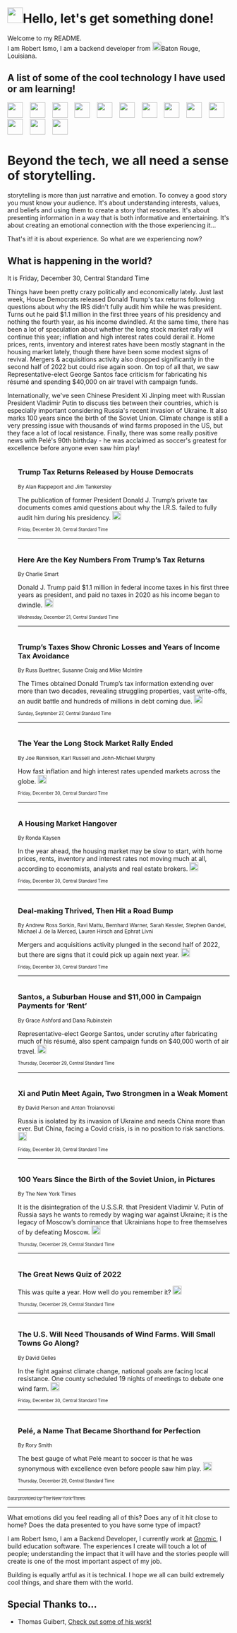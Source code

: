 <h1><img src="https://emojis.slackmojis.com/emojis/images/1643514375/3493/hot-coffee.gif?1643514375" width="35"/>Hello, let's get something done!</h1>

<p>Welcome to my README.<br/>
I am Robert Ismo, I am a backend developer from <img src="https://emojis.slackmojis.com/emojis/images/1638395689/50435/moulin_rouge.png?1638395689" width="20"/>Baton Rouge, Louisiana.</p>
<h2>A list of some of the cool technology I have used or am learning!</h2>
<p>
<img src="https://emojis.slackmojis.com/emojis/images/1643516091/21142/meow_bongotap.gif?1643516091" width="35" alt="">
<img src="https://img.shields.io/badge/Favorite%20Frontend%20Framework-SvelteKit-f83903" alt="">
<img src="https://img.shields.io/badge/Second%20Favorite-Vue-40b581" alt="">
<img src="https://img.shields.io/badge/Most%20Used%20Runtime-Nodejs-78b061" alt="">
<img src="https://emojis.slackmojis.com/emojis/images/1643517416/34482/fire.gif?1643517416" width="35" alt="">
<img src="https://img.shields.io/badge/Javascript%20But%20Better-Typescript-0078ca" alt="">
<img src="https://img.shields.io/badge/Favorite%20Language-Elixir-3e244d" alt="">
<img src="https://img.shields.io/badge/Containerize%20Everything-Docker-6ac9ef" alt="">
<img src="https://emojis.slackmojis.com/emojis/images/1643514596/5999/meow_party.gif?1643514596" width="35" alt="">
<img src="https://img.shields.io/badge/API%20Love%20Language-Graphql-de32a5" alt="">
<img src="https://img.shields.io/badge/Our%20Favorite%20Version%20Controller-Git-e94f33" alt="">
<img src="https://img.shields.io/badge/Favorite%20Database-Redis-d42d1d" alt="">
<img src="https://emojis.slackmojis.com/emojis/images/1643514559/5584/deployparrot.gif?1643514559" width="35" alt="">
<img src="https://img.shields.io/badge/Container%20Interstate-RabbitMQ-f66200" alt="">
<img src="https://img.shields.io/badge/Gotta%20Learn-Kubernetes-316adf" alt="">
<img src="https://img.shields.io/badge/Really%20Mature%20Now-WASM-654fef" alt="">
<img src="https://emojis.slackmojis.com/emojis/images/1666642497/61942/dance_vibe.gif?1666642497" width="35" alt="">
<img src="https://img.shields.io/badge/For%20My%20M1-ARM64-657d96" alt="">
<img src="https://img.shields.io/badge/Loving%20This%20So%20Much-TailwindCSS-17bcb5" alt="">
<img src="https://img.shields.io/badge/Cool%20Build%20Tool-Vite-f9cb24" alt="">
<img src="https://emojis.slackmojis.com/emojis/images/1669231376/62819/working-on-it.gif?1669231376" width="35" alt="">
<img src="https://img.shields.io/badge/Fun%20and%20Easy%20Database-MongoDB-5f8c49" alt="">
<img src="https://img.shields.io/badge/JS%20Life%20Support-NPM-c73737" alt="">
<img src="https://img.shields.io/badge/I%20Liked%20It-DynamoDB-0073b9" alt="">
<img src="https://emojis.slackmojis.com/emojis/images/1643514045/46/question.gif?1643514045" width="35" alt="">
<img src="https://img.shields.io/badge/cool-React-60d6f9" alt="">
<img src="https://img.shields.io/badge/Future%20Big%20Project-Lambda-f37e00" alt="">
<img src="https://img.shields.io/badge/NPM%20But%20Better-PNPM-f1aa07" alt="">
<img src="https://emojis.slackmojis.com/emojis/images/1643514943/9662/fbwow.gif?1643514943" width="35" alt="">
<img src="https://img.shields.io/badge/First%20Language-C-662079" alt="">
<img src="https://img.shields.io/badge/Where%20I%20Deploy%20Frontend-Vercel-000000" alt="">
<img src="https://img.shields.io/badge/Who%20Does%20not%20Want%20an%20App-Swift-f9492a" alt="">
<img src="https://emojis.slackmojis.com/emojis/images/1643514058/151/javascript.png?1643514058" width="35" alt="">
<img src="https://img.shields.io/badge/cool-Python-fbd542" alt="">
<img src="https://img.shields.io/badge/Favorite%20Something-Stripe-656cdc" alt="">
<img src="https://img.shields.io/badge/Of%20Course-HTML5-ed6327" alt="">
<img src="https://emojis.slackmojis.com/emojis/images/1660415405/60731/bomb.gif?1660415405" width="35" alt="">
<img src="https://img.shields.io/badge/hate-CSS-2964ec" alt="">
<img src="https://img.shields.io/badge/Learning-CircleCI-141215" alt="">
<img src="https://img.shields.io/badge/Learning-Rust-fbbb3b" alt="">
<img src="https://emojis.slackmojis.com/emojis/images/1660415397/60712/writing-hand.gif?1660415397" width="35" alt="">
<img src="https://img.shields.io/badge/Dev%20Browser%20of%20Choice-Firefox-cc4e26" alt="">
<img src="https://img.shields.io/badge/Recoverying%20From%20Windows-UNIX-1781e3" alt="">
<img src="https://img.shields.io/badge/LOVE-LogSeq-90c1c2" alt="">
<img src="https://emojis.slackmojis.com/emojis/images/1643514066/223/kirby.gif?1643514066" width="35" alt="">
<img src="https://img.shields.io/badge/Daily%20Driver-MacOS-e6e6e8" alt="">
<img src="https://img.shields.io/badge/Git%20Server-Github-000000" alt="">
<img src="https://img.shields.io/badge/enjoyable-EC2-f17428" alt="">
<img src="https://emojis.slackmojis.com/emojis/images/1643514239/2069/excited.gif?1643514239" width="35" alt="">
</p>
<h1>Beyond the tech, we all need a sense of storytelling.</h1>
<p>storytelling is more than just narrative and emotion. To convey a good story you must know your audience. It's about understanding interests, values, and beliefs and using them to create a story that resonates. It's about presenting information in a way that is both informative and entertaining. It's about creating an emotional connection with the those experiencing it...</p>
<p>That's it! it is about experience. So what are we experiencing now?</p>
<h2>What is happening in the world?</h2>
<p>It is Friday, December 30, Central Standard Time</p>
<p>
Things have been pretty crazy politically and economically lately. Just last week, House Democrats released Donald Trump&#39;s tax returns following questions about why the IRS didn&#39;t fully audit him while he was president. Turns out he paid $1.1 million in the first three years of his presidency and nothing the fourth year, as his income dwindled. At the same time, there has been a lot of speculation about whether the long stock market rally will continue this year; inflation and high interest rates could derail it. Home prices, rents, inventory and interest rates have been mostly stagnant in the housing market lately, though there have been some modest signs of revival. Mergers &amp; acquisitions activity also dropped significantly in the second half of 2022 but could rise again soon. On top of all that, we saw Representative-elect George Santos face criticism for fabricating his résumé and spending $40,000 on air travel with campaign funds. 

Internationally, we&#39;ve seen Chinese President Xi Jinping meet with Russian President Vladimir Putin to discuss ties between their countries, which is especially important considering Russia&#39;s recent invasion of Ukraine. It also marks 100 years since the birth of the Soviet Union. Climate change is still a very pressing issue with thousands of wind farms proposed in the US, but they face a lot of local resistance. Finally, there was some really positive news with Pelé&#39;s 90th birthday - he was acclaimed as soccer&#39;s greatest for excellence before anyone even saw him play!</p>
<ol>
<img src="https://img.shields.io/badge/-us-blue" alt="">
<h3>Trump Tax Returns Released by House Democrats</h3>
<sub>By Alan Rappeport and Jim Tankersley</sub>
<p>The publication of former President Donald J. Trump’s private tax documents comes amid questions about why the I.R.S. failed to fully audit him during his presidency.  <a href="https://nyti.ms/3GqAHCL"><img src="https://developer.nytimes.com/files/poweredby_nytimes_30b.png?v=1583354208352" height="20"></a></p>
<sub><sub>Friday, December 30, Central Standard Time</sub></sub>
<hr/>
<img src="https://img.shields.io/badge/-us-blue" alt="">
<h3>Here Are the Key Numbers From Trump’s Tax Returns</h3>
<sub>By Charlie Smart</sub>
<p>Donald J. Trump paid $1.1 million in federal income taxes in his first three years as president, and paid no taxes in 2020 as his income began to dwindle.  <a href="https://nyti.ms/3FOekW7"><img src="https://developer.nytimes.com/files/poweredby_nytimes_30b.png?v=1583354208352" height="20"></a></p>
<sub><sub>Wednesday, December 21, Central Standard Time</sub></sub>
<hr/>
<img src="https://img.shields.io/badge/-us-blue" alt="">
<h3>Trump’s Taxes Show Chronic Losses and Years of Income Tax Avoidance</h3>
<sub>By Russ Buettner, Susanne Craig and Mike McIntire</sub>
<p>The Times obtained Donald Trump’s tax information extending over more than two decades, revealing struggling properties, vast write-offs, an audit battle and hundreds of millions in debt coming due.  <a href="https://nyti.ms/3jmgeBf"><img src="https://developer.nytimes.com/files/poweredby_nytimes_30b.png?v=1583354208352" height="20"></a></p>
<sub><sub>Sunday, September 27, Central Standard Time</sub></sub>
<hr/>
<img src="https://img.shields.io/badge/-business-blue" alt="">
<h3>The Year the Long Stock Market Rally Ended</h3>
<sub>By Joe Rennison, Karl Russell and John-Michael Murphy</sub>
<p>How fast inflation and high interest rates upended markets across the globe.  <a href="https://nyti.ms/3CzyqTB"><img src="https://developer.nytimes.com/files/poweredby_nytimes_30b.png?v=1583354208352" height="20"></a></p>
<sub><sub>Friday, December 30, Central Standard Time</sub></sub>
<hr/>
<img src="https://img.shields.io/badge/-realestate-blue" alt="">
<h3>A Housing Market Hangover</h3>
<sub>By Ronda Kaysen</sub>
<p>In the year ahead, the housing market may be slow to start, with home prices, rents, inventory and interest rates not moving much at all, according to economists, analysts and real estate brokers.  <a href="https://nyti.ms/3Czsry7"><img src="https://developer.nytimes.com/files/poweredby_nytimes_30b.png?v=1583354208352" height="20"></a></p>
<sub><sub>Friday, December 30, Central Standard Time</sub></sub>
<hr/>
<img src="https://img.shields.io/badge/-business-blue" alt="">
<h3>Deal-making Thrived, Then Hit a Road Bump</h3>
<sub>By Andrew Ross Sorkin, Ravi Mattu, Bernhard Warner, Sarah Kessler, Stephen Gandel, Michael J. de la Merced, Lauren Hirsch and Ephrat Livni</sub>
<p>Mergers and acquisitions activity plunged in the second half of 2022, but there are signs that it could pick up again next year.  <a href="https://nyti.ms/3vwB9Ja"><img src="https://developer.nytimes.com/files/poweredby_nytimes_30b.png?v=1583354208352" height="20"></a></p>
<sub><sub>Friday, December 30, Central Standard Time</sub></sub>
<hr/>
<img src="https://img.shields.io/badge/-nyregion-blue" alt="">
<h3>Santos, a Suburban House and $11,000 in Campaign Payments for ‘Rent’</h3>
<sub>By Grace Ashford and Dana Rubinstein</sub>
<p>Representative-elect George Santos, under scrutiny after fabricating much of his résumé, also spent campaign funds on $40,000 worth of air travel.  <a href="https://nyti.ms/3hYwH2Z"><img src="https://developer.nytimes.com/files/poweredby_nytimes_30b.png?v=1583354208352" height="20"></a></p>
<sub><sub>Thursday, December 29, Central Standard Time</sub></sub>
<hr/>
<img src="https://img.shields.io/badge/-world-blue" alt="">
<h3>Xi and Putin Meet Again, Two Strongmen in a Weak Moment</h3>
<sub>By David Pierson and Anton Troianovski</sub>
<p>Russia is isolated by its invasion of Ukraine and needs China more than ever. But China, facing a Covid crisis, is in no position to risk sanctions.  <a href="https://nyti.ms/3Wrm7At"><img src="https://developer.nytimes.com/files/poweredby_nytimes_30b.png?v=1583354208352" height="20"></a></p>
<sub><sub>Friday, December 30, Central Standard Time</sub></sub>
<hr/>
<img src="https://img.shields.io/badge/-world-blue" alt="">
<h3>100 Years Since the Birth of the Soviet Union, in Pictures</h3>
<sub>By The New York Times</sub>
<p>It is the disintegration of the U.S.S.R. that President Vladimir V. Putin of Russia says he wants to remedy by waging war against Ukraine; it is the legacy of Moscow’s dominance that Ukrainians hope to free themselves of by defeating Moscow.  <a href="https://nyti.ms/3WDxLbx"><img src="https://developer.nytimes.com/files/poweredby_nytimes_30b.png?v=1583354208352" height="20"></a></p>
<sub><sub>Thursday, December 29, Central Standard Time</sub></sub>
<hr/>
<img src="https://img.shields.io/badge/-briefing-blue" alt="">
<h3>The Great News Quiz of 2022</h3>
<sub></sub>
<p>This was quite a year. How well do you remember it?  <a href="https://nyti.ms/3vr2EEa"><img src="https://developer.nytimes.com/files/poweredby_nytimes_30b.png?v=1583354208352" height="20"></a></p>
<sub><sub>Thursday, December 29, Central Standard Time</sub></sub>
<hr/>
<img src="https://img.shields.io/badge/-climate-blue" alt="">
<h3>The U.S. Will Need Thousands of Wind Farms. Will Small Towns Go Along?</h3>
<sub>By David Gelles</sub>
<p>In the fight against climate change, national goals are facing local resistance. One county scheduled 19 nights of meetings to debate one wind farm.  <a href="https://nyti.ms/3PZ6DRX"><img src="https://developer.nytimes.com/files/poweredby_nytimes_30b.png?v=1583354208352" height="20"></a></p>
<sub><sub>Friday, December 30, Central Standard Time</sub></sub>
<hr/>
<img src="https://img.shields.io/badge/-sports-blue" alt="">
<h3>Pelé, a Name That Became Shorthand for Perfection</h3>
<sub>By Rory Smith</sub>
<p>The best gauge of what Pelé meant to soccer is that he was synonymous with excellence even before people saw him play.  <a href="https://nyti.ms/3hTsT36"><img src="https://developer.nytimes.com/files/poweredby_nytimes_30b.png?v=1583354208352" height="20"></a></p>
<sub><sub>Thursday, December 29, Central Standard Time</sub></sub>
<hr/>
</ol>
<a href="https://developer.nytimes.com"><sub><sub>Data provided by The New York Times</sub></sub></a>
<hr/>
<p>What emotions did you feel reading all of this? Does any of it hit close to home? Does the data presented to you have some type of impact?</p>
<p>I am Robert Ismo, I am a Backend Developer, I currently work at <a href="https://gnomic.education/">Gnomic</a>, I build education software. The experiences I create will touch a lot of people; understanding the impact that it will have and the stories people will create is one of the most important aspect of my job.</p>
<p>Building is equally artful as it is technical. I hope we all can build extremely cool things, and share them with the world.</p>
<h2>Special Thanks to...</h2>
<ul>
<li>Thomas Guibert, <a href="https://github.com/thmsgbrt/thmsgbrt">Check out some of his work!</a></li>
</ul>